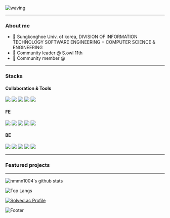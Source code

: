 ![waving](https://capsule-render.vercel.app/api?type=waving&height=200&text=nmmn&fontAlign=70&fontAlignY=40&color=gradient)

-------------
### About me

- 📖 Sungkonghoe Univ. of korea, DIVISION OF INFORMATION TECHNOLOGY SOFTWARE ENGINEERING + COMPUTER SCIENCE & ENGINEERING
- 👥 Community leader @ S.owl 11th
- 👥 Community member @

-------------
### Stacks
#### Collaboration & Tools
<img src="https://img.shields.io/badge/git-F05032?style=for-the-badge&logo=git&logoColor=white"> <img src="https://img.shields.io/badge/github-181717?style=for-the-badge&logo=github&logoColor=white"> <img src="https://img.shields.io/badge/discord-5865F2?style=for-the-badge&logo=discord&logoColor=white"> <img src="https://img.shields.io/badge/figma-F24E1E?style=for-the-badge&logo=figma&logoColor=white"> <img src="https://img.shields.io/badge/amazonaws-232F3E?style=for-the-badge&logo=amazonaws&logoColor=white">
#### FE
<img src="https://img.shields.io/badge/html5-E34F26?style=for-the-badge&logo=html5&logoColor=white"> <img src="https://img.shields.io/badge/css-1572B6?style=for-the-badge&logo=css&logoColor=white"> <img src="https://img.shields.io/badge/javascript-F7DF1E?style=for-the-badge&logo=javascript&logoColor=black"> <img src="https://img.shields.io/badge/typescript-3178C6?style=for-the-badge&logo=typescript&logoColor=black"> <img src="https://img.shields.io/badge/react-61DAFB?style=for-the-badge&logo=react&logoColor=black">
#### BE
<img src="https://img.shields.io/badge/java-007396?style=for-the-badge&logo=java&logoColor=white"> <img src="https://img.shields.io/badge/spring-6DB33F?style=for-the-badge&logo=spring&logoColor=white"> <img src="https://img.shields.io/badge/springboot-6DB33F?style=for-the-badge&logo=springboot&logoColor=white"> <img src="https://img.shields.io/badge/node.js-339933?style=for-the-badge&logo=Node.js&logoColor=white"> <img src="https://img.shields.io/badge/express-000000?style=for-the-badge&logo=express&logColor=white">

-------------
### Featured projects

-------------
![nmmn1004's github stats](https://github-readme-stats.vercel.app/api?username=nmmn1004&show_icons=true&theme=tokyonight)

![Top Langs](https://github-readme-stats.vercel.app/api/top-langs/?username=nmmn1004&show_icons=true&theme=tokyonight)

[![Solved.ac Profile](http://mazassumnida.wtf/api/v2/generate_badge?boj=nmmn100)](https://solved.ac/nmmn100/)

![Footer](https://capsule-render.vercel.app/api?type=waving&color=gradient&height=200&section=footer)
